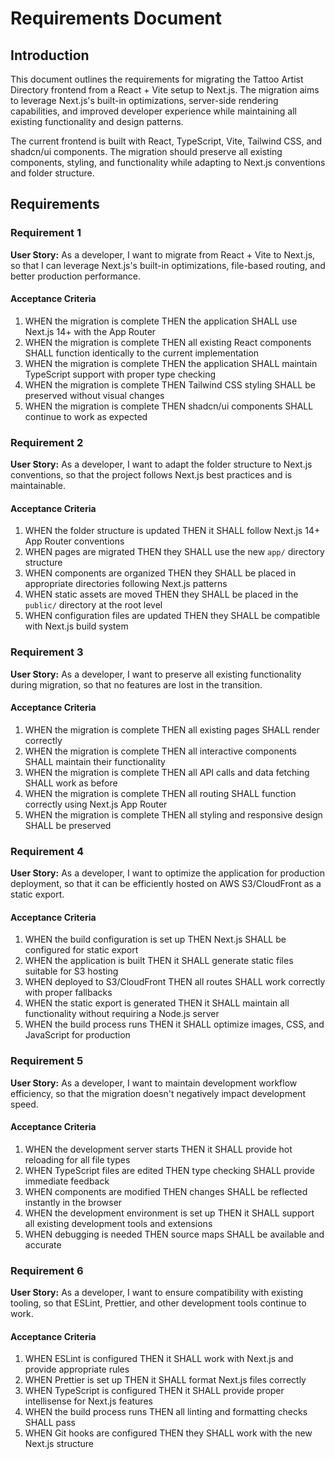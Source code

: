 # Requirements Document

## Introduction

This document outlines the requirements for migrating the Tattoo Artist Directory frontend from a React + Vite setup to Next.js. The migration aims to leverage Next.js's built-in optimizations, server-side rendering capabilities, and improved developer experience while maintaining all existing functionality and design patterns.

The current frontend is built with React, TypeScript, Vite, Tailwind CSS, and shadcn/ui components. The migration should preserve all existing components, styling, and functionality while adapting to Next.js conventions and folder structure.

## Requirements

### Requirement 1

**User Story:** As a developer, I want to migrate from React + Vite to Next.js, so that I can leverage Next.js's built-in optimizations, file-based routing, and better production performance.

#### Acceptance Criteria

1. WHEN the migration is complete THEN the application SHALL use Next.js 14+ with the App Router
2. WHEN the migration is complete THEN all existing React components SHALL function identically to the current implementation
3. WHEN the migration is complete THEN the application SHALL maintain TypeScript support with proper type checking
4. WHEN the migration is complete THEN Tailwind CSS styling SHALL be preserved without visual changes
5. WHEN the migration is complete THEN shadcn/ui components SHALL continue to work as expected

### Requirement 2

**User Story:** As a developer, I want to adapt the folder structure to Next.js conventions, so that the project follows Next.js best practices and is maintainable.

#### Acceptance Criteria

1. WHEN the folder structure is updated THEN it SHALL follow Next.js 14+ App Router conventions
2. WHEN pages are migrated THEN they SHALL use the new `app/` directory structure
3. WHEN components are organized THEN they SHALL be placed in appropriate directories following Next.js patterns
4. WHEN static assets are moved THEN they SHALL be placed in the `public/` directory at the root level
5. WHEN configuration files are updated THEN they SHALL be compatible with Next.js build system

### Requirement 3

**User Story:** As a developer, I want to preserve all existing functionality during migration, so that no features are lost in the transition.

#### Acceptance Criteria

1. WHEN the migration is complete THEN all existing pages SHALL render correctly
2. WHEN the migration is complete THEN all interactive components SHALL maintain their functionality
3. WHEN the migration is complete THEN all API calls and data fetching SHALL work as before
4. WHEN the migration is complete THEN all routing SHALL function correctly using Next.js App Router
5. WHEN the migration is complete THEN all styling and responsive design SHALL be preserved

### Requirement 4

**User Story:** As a developer, I want to optimize the application for production deployment, so that it can be efficiently hosted on AWS S3/CloudFront as a static export.

#### Acceptance Criteria

1. WHEN the build configuration is set up THEN Next.js SHALL be configured for static export
2. WHEN the application is built THEN it SHALL generate static files suitable for S3 hosting
3. WHEN deployed to S3/CloudFront THEN all routes SHALL work correctly with proper fallbacks
4. WHEN the static export is generated THEN it SHALL maintain all functionality without requiring a Node.js server
5. WHEN the build process runs THEN it SHALL optimize images, CSS, and JavaScript for production

### Requirement 5

**User Story:** As a developer, I want to maintain development workflow efficiency, so that the migration doesn't negatively impact development speed.

#### Acceptance Criteria

1. WHEN the development server starts THEN it SHALL provide hot reloading for all file types
2. WHEN TypeScript files are edited THEN type checking SHALL provide immediate feedback
3. WHEN components are modified THEN changes SHALL be reflected instantly in the browser
4. WHEN the development environment is set up THEN it SHALL support all existing development tools and extensions
5. WHEN debugging is needed THEN source maps SHALL be available and accurate

### Requirement 6

**User Story:** As a developer, I want to ensure compatibility with existing tooling, so that ESLint, Prettier, and other development tools continue to work.

#### Acceptance Criteria

1. WHEN ESLint is configured THEN it SHALL work with Next.js and provide appropriate rules
2. WHEN Prettier is set up THEN it SHALL format Next.js files correctly
3. WHEN TypeScript is configured THEN it SHALL provide proper intellisense for Next.js features
4. WHEN the build process runs THEN all linting and formatting checks SHALL pass
5. WHEN Git hooks are configured THEN they SHALL work with the new Next.js structure